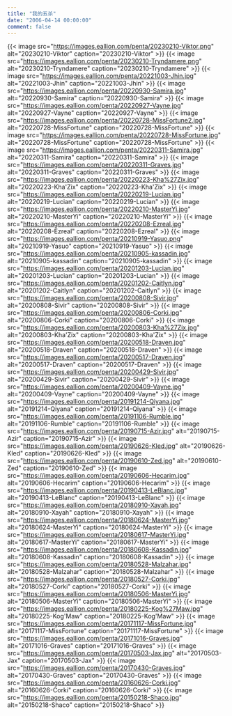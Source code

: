 ```yaml
---
title: "我的五杀"
date: "2006-04-14 00:00:00"
comment: false
---
```


{{< image src="https://images.eallion.com/penta/20230210-Viktor.png" alt="20230210-Viktor" caption="20230210-Viktor" >}}
{{< image src="https://images.eallion.com/penta/20230210-Tryndamere.png" alt="20230210-Tryndamere" caption="20230210-Tryndamere" >}}
{{< image src="https://images.eallion.com/penta/20221003-Jhin.jpg" alt="20221003-Jhin" caption="20221003-Jhin" >}}
{{< image src="https://images.eallion.com/penta/20220930-Samira.jpg" alt="20220930-Samira" caption="20220930-Samira" >}}
{{< image src="https://images.eallion.com/penta/20220927-Vayne.jpg" alt="20220927-Vayne" caption="20220927-Vayne" >}}
{{< image src="https://images.eallion.com/penta/20220728-MissFortune2.jpg" alt="20220728-MissFortune" caption="20220728-MissFortune" >}}
{{< image src="https://images.eallion.com/penta/20220728-MissFortune.jpg" alt="20220728-MissFortune" caption="20220728-MissFortune" >}}
{{< image src="https://images.eallion.com/penta/20220311-Samira.jpg" alt="20220311-Samira" caption="20220311-Samira" >}}
{{< image src="https://images.eallion.com/penta/20220311-Graves.jpg" alt="20220311-Graves" caption="20220311-Graves" >}}
{{< image src="https://images.eallion.com/penta/20220223-Kha%27Zix.jpg" alt="20220223-Kha'Zix" caption="20220223-Kha'Zix" >}}
{{< image src="https://images.eallion.com/penta/20220219-Lucian.jpg" alt="20220219-Lucian" caption="20220219-Lucian" >}}
{{< image src="https://images.eallion.com/penta/20220210-MasterYi.jpg" alt="20220210-MasterYi" caption="20220210-MasterYi" >}}
{{< image src="https://images.eallion.com/penta/20220208-Ezreal.jpg" alt="20220208-Ezreal" caption="20220208-Ezreal" >}}
{{< image src="https://images.eallion.com/penta/20210919-Yasuo.png" alt="20210919-Yasuo" caption="20210919-Yasuo" >}}
{{< image src="https://images.eallion.com/penta/20210905-kassadin.jpg" alt="20210905-kassadin" caption="20210905-kassadin" >}}
{{< image src="https://images.eallion.com/penta/20201203-Lucian.jpg" alt="20201203-Lucian" caption="20201203-Lucian" >}}
{{< image src="https://images.eallion.com/penta/20201202-Caitlyn.jpg" alt="20201202-Caitlyn" caption="20201202-Caitlyn" >}}
{{< image src="https://images.eallion.com/penta/20200808-Sivir.jpg" alt="20200808-Sivir" caption="20200808-Sivir" >}}
{{< image src="https://images.eallion.com/penta/20200806-Corki.jpg" alt="20200806-Corki" caption="20200806-Corki" >}}
{{< image src="https://images.eallion.com/penta/20200803-Kha%27Zix.jpg" alt="20200803-Kha'Zix" caption="20200803-Kha'Zix" >}}
{{< image src="https://images.eallion.com/penta/20200518-Draven.jpg" alt="20200518-Draven" caption="20200518-Draven" >}}
{{< image src="https://images.eallion.com/penta/20200517-Draven.jpg" alt="20200517-Draven" caption="20200517-Draven" >}}
{{< image src="https://images.eallion.com/penta/20200429-Sivir.jpg" alt="20200429-Sivir" caption="20200429-Sivir" >}}
{{< image src="https://images.eallion.com/penta/20200409-Vayne.jpg" alt="20200409-Vayne" caption="20200409-Vayne" >}}
{{< image src="https://images.eallion.com/penta/20191214-Qiyana.jpg" alt="20191214-Qiyana" caption="20191214-Qiyana" >}}
{{< image src="https://images.eallion.com/penta/20191106-Rumble.jpg" alt="20191106-Rumble" caption="20191106-Rumble" >}}
{{< image src="https://images.eallion.com/penta/20190715-Azir.jpg" alt="20190715-Azir" caption="20190715-Azir" >}}
{{< image src="https://images.eallion.com/penta/20190626-Kled.jpg" alt="20190626-Kled" caption="20190626-Kled" >}}
{{< image src="https://images.eallion.com/penta/20190610-Zed.jpg" alt="20190610-Zed" caption="20190610-Zed" >}}
{{< image src="https://images.eallion.com/penta/20190606-Hecarim.jpg" alt="20190606-Hecarim" caption="20190606-Hecarim" >}}
{{< image src="https://images.eallion.com/penta/20190413-LeBlanc.jpg" alt="20190413-LeBlanc" caption="20190413-LeBlanc" >}}
{{< image src="https://images.eallion.com/penta/20180910-Xayah.jpg" alt="20180910-Xayah" caption="20180910-Xayah" >}}
{{< image src="https://images.eallion.com/penta/20180624-MasterYi.jpg" alt="20180624-MasterYi" caption="20180624-MasterYi" >}}
{{< image src="https://images.eallion.com/penta/20180617-MasterYi.jpg" alt="20180617-MasterYi" caption="20180617-MasterYi" >}}
{{< image src="https://images.eallion.com/penta/20180608-Kassadin.jpg" alt="20180608-Kassadin" caption="20180608-Kassadin" >}}
{{< image src="https://images.eallion.com/penta/20180528-Malzahar.jpg" alt="20180528-Malzahar" caption="20180528-Malzahar" >}}
{{< image src="https://images.eallion.com/penta/20180527-Corki.jpg" alt="20180527-Corki" caption="20180527-Corki" >}}
{{< image src="https://images.eallion.com/penta/20180506-MasterYi.jpg" alt="20180506-MasterYi" caption="20180506-MasterYi" >}}
{{< image src="https://images.eallion.com/penta/20180225-Kog%27Maw.jpg" alt="20180225-Kog'Maw" caption="20180225-Kog'Maw" >}}
{{< image src="https://images.eallion.com/penta/20171117-MissFortune.jpg" alt="20171117-MissFortune" caption="20171117-MissFortune" >}}
{{< image src="https://images.eallion.com/penta/20171016-Graves.jpg" alt="20171016-Graves" caption="20171016-Graves" >}}
{{< image src="https://images.eallion.com/penta/20170503-Jax.jpg" alt="20170503-Jax" caption="20170503-Jax" >}}
{{< image src="https://images.eallion.com/penta/20170430-Graves.jpg" alt="20170430-Graves" caption="20170430-Graves" >}}
{{< image src="https://images.eallion.com/penta/20160626-Corki.jpg" alt="20160626-Corki" caption="20160626-Corki" >}}
{{< image src="https://images.eallion.com/penta/20150218-Shaco.jpg" alt="20150218-Shaco" caption="20150218-Shaco" >}}
